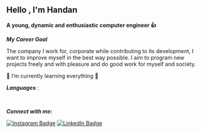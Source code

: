 ## Hello <img src="" width="auto">, I'm Handan

**A young, dynamic and enthusiastic computer engineer :+1:**

***My Career Goal*** 

The company I work for, corporate while contributing to its development, I want to improve myself in the best way possible. I aim to program new projects freely and with pleasure and do good work for myself and society.

🌱 I’m currently learning everything 🤣

***Languages*** :

<img src="" width="auto"> <img src="" width="auto"> <img src="" width="auto"> <img src="" width="auto"> <img src="" width="auto">

***Connect with me:***

[![Instagram Badge](https://img.shields.io/badge/-Instagram-C13584?style=flat-quare&labelColor=C13584&logo=instagram&logoColor=white&link=link)](https://www.instagram.com/handangunaydinn/) [![LinkedIn Badge](https://img.shields.io/badge/-Linkedin-blue?style=flat-quare&labelColor=blue&logo=Linkedin&logoColor=white&link=link)](https://www.linkedin.com/in/handan-g%C3%BCnayd%C4%B1n-05a348182/?msgConversationId=6573569308167933952&msgOverlay=true)
















                                                     















